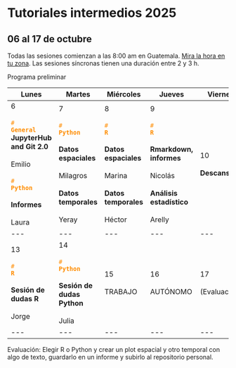# Tutoriales intermedios 2025
## 06 al 17 de octubre

Todas las sesiones comienzan a las 8:00 am en Guatemala. [Mira la hora en tu zona](https://arewemeetingyet.com/Guatemala/2025-05-05/08:00/Sesi%C3%B3n%20s%C3%ADncrona). Las sesiones síncronas tienen una duración entre 2 y 3 h.

Programa preliminar

| Lunes | Martes | Miércoles | Jueves | Viernes | Sábado | Domingo |
| --- | --- | --- | --- | --- | --- | --- |
| 6<br><br><code style="color : darkorange"># **General**</code> <br>**JupyterHub and Git 2.0** <br><br>Emilio<br><br><code style="color : darkorange"># **Python**</code><br><br>**Informes**<br><br>Laura | 7<br><br><code style="color : darkorange"># **Python**</code> <br><br>**Datos espaciales**<br><br>Milagros<br><br>**Datos temporales**<br><br>Yeray | 8 <br><br><code style="color : darkorange"># **R**</code> <br><br>**Datos espaciales**<br><br>Marina<br><br>**Datos temporales**<br><br>Héctor| 9<br><br><code style="color : darkorange"># **R**</code> <br><br>**Rmarkdown, informes**<br><br>Nicolás<br><br>**Análisis estadístico**<br><br>Arelly | 10 <br><br>**Descanso**| 11  | 12  |
| --- | --- | --- | --- | --- | --- | --- |
| 13<br><br><code style="color : darkorange"># **R**</code> <br><br>**Sesión de dudas R**<br><br>Jorge | 14<br><br><code style="color : darkorange"># **Python**</code> <br><br>**Sesión de dudas Python**<br><br>Julia | 15<br><br>TRABAJO | 16<br><br>AUTÓNOMO | 17<br><br>(Evaluación) |     |     |
| --- | --- | --- | --- | --- | --- | --- |

Evaluación: Elegir R o Python y crear un plot espacial y otro temporal con algo de texto,
guardarlo en un informe y subirlo al repositorio personal.
